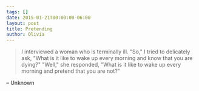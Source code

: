 ```yaml
---
tags: []
date: 2015-01-21T00:00:00-06:00
layout: post
title: Pretending
author: Olivia
---
```


> I interviewed a woman who is terminally ill. "So," I tried to delicately ask, "What is it like to wake up every morning and know that you are dying?" 
"Well," she responded, "What is it like to wake up every morning and pretend that you are not?"

– Unknown
